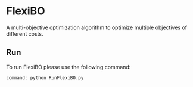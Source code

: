# FlexiBO
A multi-objective optimization algorithm to optimize multiple objectives of 
different costs. 
## Run
To run FlexiBO please use the following command:
```python
command: python RunFlexiBO.py
```
